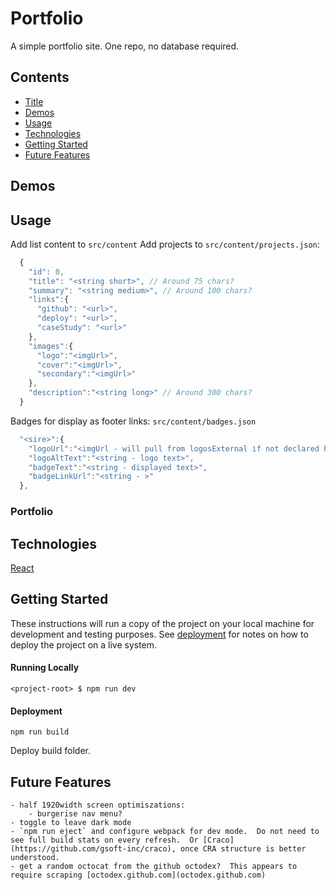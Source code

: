 # Portfolio
A simple portfolio site.
One repo, no database required.

## Contents
- [Title](#title)
- [Demos](#demos)
- [Usage](#usage)
- [Technologies](#technologies)
- [Getting Started](#getting-started)
- [Future Features](#future-features)

## Demos

## Usage
Add list content to `src/content`
Add projects to `src/content/projects.json`:
```js
  {
    "id": 0,
    "title": "<string short>", // Around 75 chars?
    "summary": "<string medium>", // Around 100 chars?
    "links":{
      "github": "<url>",
      "deploy": "<url>",
      "caseStudy": "<url>"
    },
    "images":{
      "logo":"<imgUrl>",
      "cover":"<imgUrl>",
      "secondary":"<imgUrl>"
    },
    "description":"<string long>" // Around 300 chars?
  }
```
Badges for display as footer links:
`src/content/badges.json`
```js
  "<sire>":{
    "logoUrl":"<imgUrl - will pull from logosExternal if not declared here and a match is found>",
    "logoAltText":"<string - logo text>",
    "badgeText":"<string - displayed text>",
    "badgeLinkUrl":"<string - >"
  },

```
### Portfolio


## Technologies
[React](https://github.com/facebook/create-react-app)

## Getting Started
These instructions will run a copy of the project on your local machine for development and testing purposes. See [deployment](#deployment) for notes on how to deploy the project on a live system.

#### Running Locally

```console
<project-root> $ npm run dev
```

#### Deployment

```console
npm run build
```
Deploy build folder.

## Future Features
    - half 1920width screen optimiszations: 
        - burgerise nav menu?
    - toggle to leave dark mode
    - `npm run eject` and configure webpack for dev mode.  Do not need to see full build stats on every refresh.  Or [Craco](https://github.com/gsoft-inc/craco), once CRA structure is better understood.
    - get a random octocat from the github octodex?  This appears to require scraping [octodex.github.com](octodex.github.com)
